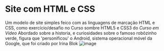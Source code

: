 # Site com HTML e CSS
Um modelo de site simples feico com as linguagens de marcação HTML e CSS, como exercício/desafio no Curso sombre HTML5 e CSS3 do _Curso em Video_
Abordado sobre a historia, e curiosidades sobre o famoso robôzinho verde, figura que 'personificou' o Android, sistema operacional móvel da Google, que foi criado por Irina Blok
![image](https://github.com/EdyCarlosSouza/Projeto-Android/assets/106694258/5def85fc-8b39-469d-8b73-6c2e90aa78b9)

